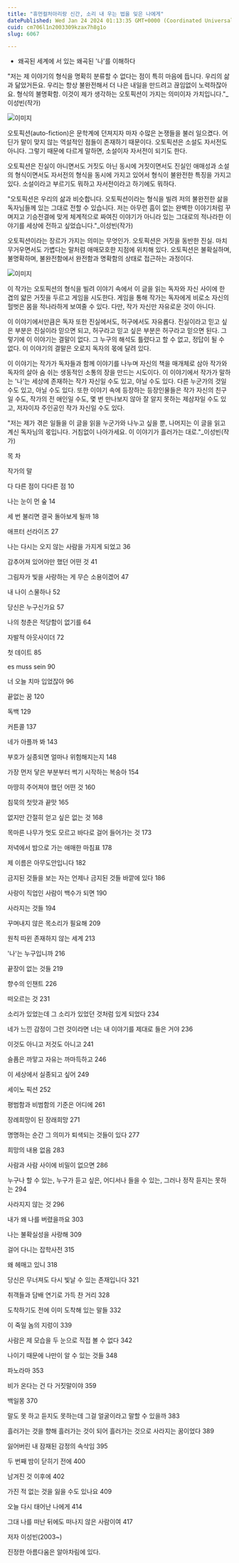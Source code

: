 ```yaml
---
title: "휴먼컬처아리랑 신간, 소리 내 우는 법을 잊은 나에게"
datePublished: Wed Jan 24 2024 01:13:35 GMT+0000 (Coordinated Universal Time)
cuid: cm706l1n2003309kzax7h8g1o
slug: 6067

---
```



- 왜곡된 세계에 서 있는 왜곡된 '나'를 이해하다

"저는 제 이야기의 형식을 명확히 분류할 수 없다는 점이 특히 마음에 듭니다. 우리의 삶과 닮았거든요. 우리는 항상 불완전해서 더 나은 내일을 만드려고 끊임없이 노력하잖아요. 형식의 불명확함. 이것이 제가 생각하는 오토픽션이 가지는 의미이자 가치입니다."_이성빈(작가)

![이미지](https://cdn.hashnode.com/res/hashnode/image/upload/v1739260142182/8fb5a09b-3a52-45bc-8e8c-7746e9d97f0e.jpeg)

오토픽션(auto-fiction)은 문학계에 던져지자 마자 수많은 논쟁들을 불러 일으켰다. 어딘가 말이 맞지 않는 역설적인 점들이 존재하기 때문이다. 오토픽션은 소설도 자서전도 아니다. 그렇기 때문에 다르게 말하면, 소설이자 자서전이 되기도 한다.

오토픽션은 진실이 아니면서도 거짓도 아닌 동시에 거짓이면서도 진실인 애매성과 소설의 형식이면서도 자서전의 형식을 동시에 가지고 있어서 형식이 불완전한 특징을 가지고 있다. 소설이라고 부르기도 뭐하고 자서전이라고 하기에도 뭐하다.

"오토픽션은 우리의 삶과 비슷합니다. 오토픽션이라는 형식을 빌려 저의 불완전한 삶을 독자님들께 있는 그대로 전할 수 있습니다. 저는 아무런 흠이 없는 완벽한 이야기처럼 꾸며지고 기승전결에 맞게 체계적으로 짜여진 이야기가 아니라 있는 그대로의 적나라한 이야기를 세상에 전하고 싶었습니다."_이성빈(작가)

오토픽션이라는 장르가 가지는 의미는 무엇인가. 오토픽션은 거짓을 동반한 진실. 마치 무거우면서도 가볍다는 말처럼 애매모호한 지점에 위치해 있다. 오토픽션은 불확실하며, 불명확하며, 불완전함에서 완전함과 명확함의 상태로 접근하는 과정이다.

![이미지](https://cdn.hashnode.com/res/hashnode/image/upload/v1739260144654/d5ee4428-2607-4b15-af43-19b7b1c6b19f.jpeg)

이 작가는 오토픽션의 형식을 빌려 이야기 속에서 이 글을 읽는 독자와 자신 사이에 한 겹의 얇은 거짓을 두르고 게임을 시도한다. 게임을 통해 작가는 독자에게 비로소 자신의 헐벗은 몸을 적나라하게 보여줄 수 있다. 다만, 작가 자신만 자유로운 것이 아니다.

이 이야기에서만큼은 독자 또한 진실에서도, 허구에서도 자유롭다. 진실이라고 믿고 싶은 부분은 진실이라 믿으면 되고, 허구라고 믿고 싶은 부분은 허구라고 믿으면 된다. 그렇기에 이 이야기는 결말이 없다. 그 누구의 해석도 틀렸다고 할 수 없고, 정답이 될 수 없다. 이 이야기의 결말은 오로지 독자의 몫에 달려 있다.

이 이야기는 작가가 독자들과 함께 이야기를 나누며 자신의 책을 매개체로 삼아 작가와 독자의 살아 숨 쉬는 생동적인 소통의 장을 만드는 시도이다. 이 이야기에서 작가가 말하는 '나'는 세상에 존재하는 작가 자신일 수도 있고, 아닐 수도 있다. 다른 누군가의 것일 수도 있고, 아닐 수도 있다. 또한 이야기 속에 등장하는 등장인물들은 작가 자신의 친구일 수도, 작가의 전 애인일 수도, 몇 번 만나보지 않아 잘 알지 못하는 제삼자일 수도 있고, 저자이자 주인공인 작가 자신일 수도 있다.

"저는 제가 겪은 일들을 이 글을 읽을 누군가와 나누고 싶을 뿐, 나머지는 이 글을 읽고 계신 독자님의 몫입니다. 거침없이 나아가세요. 이 이야기가 흘러가는 대로."_이성빈(작가)

목 차

작가의 말

다 다른 점이 다다른 점 10

나는 눈이 먼 숲 14

세 번 불리면 결국 돌아보게 될까 18

애프터 선라이즈 27

나는 다시는 오지 않는 사람을 가지게 되었고 36

감추어져 있어야만 했던 어떤 것 41

그림자가 빛을 사랑하는 게 무슨 소용이겠어 47

내 나이 스물하나 52

당신은 누구신가요 57

나의 청춘은 적당함이 없기를 64

자발적 아웃사이더 72

첫 데이트 85

es muss sein 90

너 오늘 치마 입었잖아 96

끝없는 꿈 120

독백 129

커튼콜 137

네가 아플까 봐 143

부호가 실종되면 얼마나 위험해지는지 148

가장 먼저 닿은 부분부터 썩기 시작하는 복숭아 154

마땅히 주어져야 했던 어떤 것 160

침묵의 첫맛과 끝맛 165

없지만 간절히 얻고 싶은 없는 것 168

목마른 나무가 멋도 모르고 바다로 걸어 들어가는 것 173

저녁에서 밤으로 가는 애매한 마침표 178

제 이름은 아무도안입니다 182

금지된 것들을 보는 자는 언제나 금지된 것들 바깥에 있다 186

사랑이 직업인 사람이 백수가 되면 190

사라지는 것들 194

꾸며내지 않은 목소리가 필요해 209

원칙 따윈 존재하지 않는 세계 213

'나'는 누구입니까 216

끝장이 없는 것들 219

향수의 인챈트 226

떠오르는 것 231

소리가 있었는데 그 소리가 있었던 것처럼 있게 되었다 234

네가 느낀 감정이 그런 것이라면 너는 내 이야기를 제대로 들은 거야 236

이것도 아니고 저것도 아니고 241

슬픔은 까맣고 자유는 까마득하고 246

이 세상에서 실종되고 싶어 249

세이노 픽션 252

평범함과 비범함의 기준은 어디에 261

장례희망이 된 장래희망 271

명명하는 순간 그 의미가 퇴색되는 것들이 있다 277

희망의 내용 없음 283

사람과 사람 사이에 비밀이 없으면 286

누구나 할 수 있는, 누구가 듣고 싶은, 어디서나 들을 수 있는, 그러나 정작 듣지는 못하는 294

사라지지 않는 것 296

내가 왜 나를 버렸을까요 303

나는 불확실성을 사랑해 309

걸어 다니는 잡학사전 315

왜 헤매고 있니 318

당신은 무너져도 다시 빛날 수 있는 존재입니다 321

취객들과 담배 연기로 가득 찬 거리 328

도착하기도 전에 이미 도착해 있는 말들 332

이 죽일 놈의 지렁이 339

사람은 제 모습을 두 눈으로 직접 볼 수 없다 342

나이기 때문에 나만이 알 수 있는 것들 348

파노라마 353

비가 온다는 건 다 거짓말이야 359

백일몽 370

말도 못 하고 듣지도 못하는데 그걸 얼굴이라고 말할 수 있을까 383

흘러가는 것을 향해 흘러가는 것이 되어 흘러가는 것으로 사라지는 꿈이었다 389

잃어버린 내 잠재된 감정의 속삭임 395

두 번째 밤이 닫히기 전에 400

남겨진 것 이후에 402

가진 적 없는 것을 잃을 수도 있나요 409

오늘 다시 태어난 나에게 414

그대 나를 떠난 뒤에도 떠나지 않은 사람이여 417

저자 이성빈(2003~)

진정한 아름다움은 알아차림에 있다.